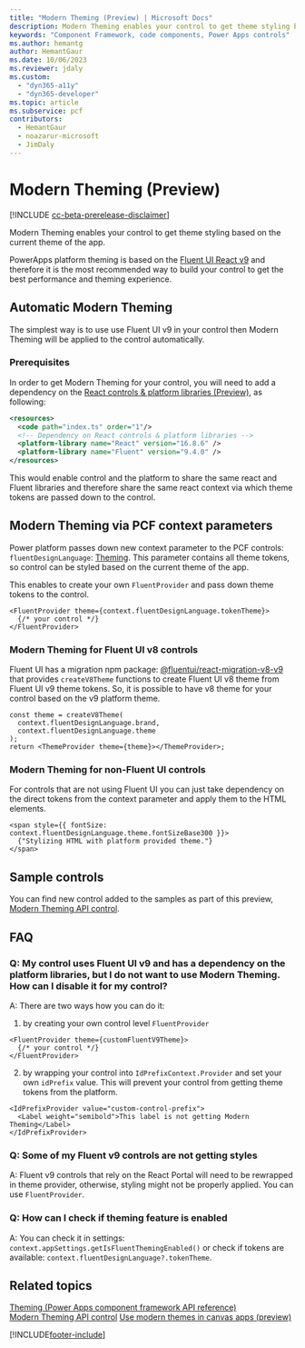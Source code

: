 ```yaml
---
title: "Modern Theming (Preview) | Microsoft Docs"
description: Modern Theming enables your control to get theme styling based on the current theme of the app."
keywords: "Component Framework, code components, Power Apps controls"
ms.author: hemantg
author: HemantGaur
ms.date: 10/06/2023
ms.reviewer: jdaly
ms.custom:
  - "dyn365-a11y"
  - "dyn365-developer"
ms.topic: article
ms.subservice: pcf
contributors:
  - HemantGaur
  - noazarur-microsoft
  - JimDaly
---
```


# Modern Theming (Preview)

[!INCLUDE [cc-beta-prerelease-disclaimer](../../includes/cc-beta-prerelease-disclaimer.md)]

Modern Theming enables your control to get theme styling based on the current theme of the app.

PowerApps platform theming is based on the [Fluent UI React v9](https://react.fluentui.dev/) and therefore it is the most recommended way to build your control to get the best performance and theming experience.

## Automatic Modern Theming

The simplest way is to use use Fluent UI v9 in your control then Modern Theming will be applied to the control automatically.

### Prerequisites

In order to get Modern Theming for your control, you will need to add a dependency on the [React controls & platform libraries (Preview)](../../component-framework/react-controls-platform-libraries.md), as following:

```xml
<resources>
  <code path="index.ts" order="1"/>
  <!-- Dependency on React controls & platform libraries -->
  <platform-library name="React" version="16.8.6" />
  <platform-library name="Fluent" version="9.4.0" />
</resources>
```

This would enable control and the platform to share the same react and Fluent libraries and therefore share the same react context via which theme tokens are passed down to the control.

## Modern Theming via PCF context parameters

Power platform passes down new context parameter to the PCF controls: `fluentDesignLanguage`: [Theming](../reference/theming.md). This parameter contains all theme tokens, so control can be styled based on the current theme of the app.

This enables to create your own `FluentProvider` and pass down theme tokens to the control.

```tsx
<FluentProvider theme={context.fluentDesignLanguage.tokenTheme}>
  {/* your control */}
</FluentProvider>
```

### Modern Theming for Fluent UI v8 controls

Fluent UI has a migration npm package: [@fluentui/react-migration-v8-v9](https://www.npmjs.com/package/@fluentui/react-migration-v8-v9) that provides `createV8Theme` functions to create Fluent UI v8 theme from Fluent UI v9 theme tokens. So, it is possible to have v8 theme for your control based on the v9 platform theme.

```tsx
const theme = createV8Theme(
  context.fluentDesignLanguage.brand,
  context.fluentDesignLanguage.theme
);
return <ThemeProvider theme={theme}></ThemeProvider>;
```

### Modern Theming for non-Fluent UI controls

For controls that are not using Fluent UI you can just take dependency on the direct tokens from the context parameter and apply them to the HTML elements.

```tsx
<span style={{ fontSize: context.fluentDesignLanguage.theme.fontSizeBase300 }}>
  {"Stylizing HTML with platform provided theme."}
</span>
```

## Sample controls

You can find new control added to the samples as part of this preview, [Modern Theming API control](./sample-controls/modern-theming-api-control.md).

## FAQ

### Q: My control uses Fluent UI v9 and has a dependency on the platform libraries, but I do not want to use Modern Theming. How can I disable it for my control?

A: There are two ways how you can do it:

1. by creating your own control level `FluentProvider`

```tsx
<FluentProvider theme={customFluentV9Theme}>
  {/* your control */}
</FluentProvider>
```

2. by wrapping your control into `IdPrefixContext.Provider` and set your own `idPrefix` value. This will prevent your control from getting theme tokens from the platform.

```tsx
<IdPrefixProvider value="custom-control-prefix">
  <Label weight="semibold">This label is not getting Modern Theming</Label>
</IdPrefixProvider>
```

### Q: Some of my Fluent v9 controls are not getting styles

A: Fluent v9 controls that rely on the React Portal will need to be rewrapped in theme provider, otherwise, styling might not be properly applied. You can use `FluentProvider`.

### Q: How can I check if theming feature is enabled

A: You can check it in settings: `context.appSettings.getIsFluentThemingEnabled()` or check if tokens are available: `context.fluentDesignLanguage?.tokenTheme`.

## Related topics

[Theming (Power Apps component framework API reference)](../component-framework/reference/theming.md)<br />
[Modern Theming API control](./sample-controls/modern-theming-api-control.md)
[Use modern themes in canvas apps (preview)](../../../maker/canvas-apps/controls/modern-controls/modern-theming)

[!INCLUDE[footer-include](../../includes/footer-banner.md)]
